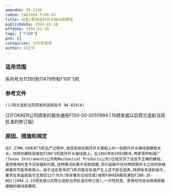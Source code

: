 ```yaml
---
amendno: 39-1146  
cadno: CAD1994-F100-03  
title: 检查/更换跳开开关接线座螺栓  
publishdate: 1994-03-10  
effdate: 1994-03-10  
tags: ["F100"]  
pns: []  
categories: 华东管理局  
author: 何正华  
---
```

  
### 适用范围  
系列号为11390到11479所有F100飞机  
  
<!--more-->  
### 参考文件  
    (1)荷兰适航当局颁发的适航指令 94-029(A)  
(2)FOKKER公司颁发的服务通告F100-20-001(1994.1.15颁发或以后荷兰适航当局批准的修订版)  
  
### 原因、措施和规定  
    在F.27MK.50系列飞机生产过程中,发现安装在跳开开关面板上的一些跳开开关接线座螺栓太长。同样的螺栓安装在F100飞机跳开开关接线座上。在1991年到1993期间,两家零件制造厂(Texas Instruments公司和Mechanical Products公司)已经交货了这些不正确的螺栓。虽然使用时至今没有碰到问题,这种情况如果不采取措施,将引起破坏任何两排跳开关之间的绝缘屏蔽并可能导致跳火。由于这些型号的飞机可能存在或产生上述不安全因素,特颁发本适航指令,要求在本适航指令生效后12个月内(除非事先已经完成)按照FOKKER服务通告F100-20-001(1994.1.15颁发或以后荷兰适航当局批准的修订版),一次性检查、更换任何会与绝缘屏蔽接触的接线座螺栓。  
   
